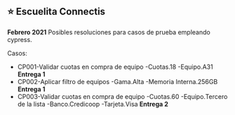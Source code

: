 ##  ⭐️ **Escuelita Connectis**

**Febrero 2021**
Posibles resoluciones para casos de prueba empleando cypress.

Casos:
- CP001-Validar cuotas en compra de equipo -Cuotas.18 -Equipo.A31 **Entrega 1**
- CP002-Aplicar filtro de equipos -Gama.Alta -Memoria Interna.256GB **Entrega 1**
- CP003-Validar cuotas en compra de equipo -Cuotas.60 -Equipo.Tercero de la lista -Banco.Credicoop -Tarjeta.Visa **Entrega 2**
